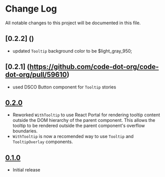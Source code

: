 # Change Log

All notable changes to this project will be documented in this file.

## [0.2.2] ()

* updated `Tooltip` background color to be $light_gray_950;

## [0.2.1] (https://github.com/code-dot-org/code-dot-org/pull/59610)

* used DSCO Button component for `Tooltip` stories

## [0.2.0](https://github.com/code-dot-org/code-dot-org/pull/59106)

* Reworked `WithTooltip` to use React Portal for rendering tooltip content outside the DOM hierarchy of the parent
  component. This allows the tooltip to be rendered outside the parent component's overflow boundaries.
* `WithTooltip` is now a recomended way to use `Tooltip` and `TooltipOverlay` components.

## [0.1.0](https://github.com/code-dot-org/code-dot-org/pull/58273)

* Initial release